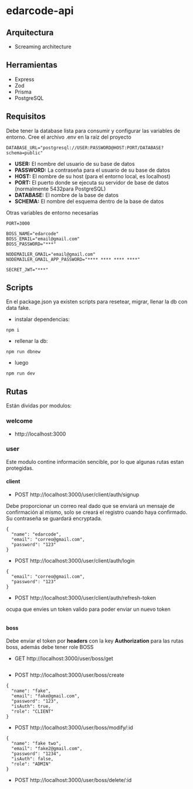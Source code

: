 # edarcode-api

## Arquitectura

- Screaming architecture

## Herramientas

- Express
- Zod
- Prisma
- PostgreSQL

## Requisitos

Debe tener la database lista para consumir y configurar las variables de entorno. Cree el archivo .env en la raíz del proyecto

```
DATABASE_URL="postgresql://USER:PASSWORD@HOST:PORT/DATABASE?schema=public"
```

- **USER:** El nombre del usuario de su base de datos
- **PASSWORD:** La contraseña para el usuario de su base de datos
- **HOST:** El nombre de su host (para el entorno local, es localhost)
- **PORT:** El puerto donde se ejecuta su servidor de base de datos (normalmente 5432para PostgreSQL)
- **DATABASE:** El nombre de la base de datos
- **SCHEMA:** El nombre del esquema dentro de la base de datos

Otras variables de entorno necesarias

```
PORT=3000

BOSS_NAME="edarcode"
BOSS_EMAIL="email@gmail.com"
BOSS_PASSWORD="***"

NODEMAILER_GMAIL="email@gmail.com"
NODEMAILER_GMAIL_APP_PASSWORD="**** **** **** ****"

SECRET_JWT="***"
```

## Scripts

En el package.json ya existen scripts para resetear, migrar, llenar la db con data fake.

- instalar dependencias:

```
npm i
```

- rellenar la db:

```
npm run dbnew
```

- luego

```
npm run dev
```

## Rutas

Están dividas por modulos:

### welcome

- http://localhost:3000

### user

Este modulo contine información sencible, por lo que algunas rutas estan protegidas.

#### client

- POST http://localhost:3000/user/client/auth/signup

Debe proporcionar un correo real dado que se enviará un mensaje de confirmación al mismo, solo se creará el registro cuando haya confirmado. Su contraseña se guardará encryptada.

```
{
  "name": "edarcode",
  "email": "correo@gmail.com",
  "password": "123"
}
```

- POST http://localhost:3000/user/client/auth/login

```
{
  "email": "correo@gmail.com",
  "password": "123"
}
```

- POST http://localhost:3000/user/client/auth/refresh-token

ocupa que envies un token valido para poder enviar un nuevo token

```

```

#### boss

Debe enviar el token por **headers** con la key **Authorization** para las rutas boss, además debe tener role BOSS

- GET http://localhost:3000/user/boss/get

```

```

- POST http://localhost:3000/user/boss/create

```
{
  "name": "fake",
  "email": "fake@gmail.com",
  "password": "123",
  "isAuth": true,
  "role": "CLIENT"
}
```

- POST http://localhost:3000/user/boss/modify/:id

```
{
  "name": "fake two",
  "email": "fake2@gmail.com",
  "password": "1234",
  "isAuth": false,
  "role": "ADMIN"
}
```

- POST http://localhost:3000/user/boss/delete/:id

```

```
